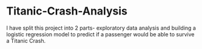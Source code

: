 # Titanic-Crash-Analysis
I have split this project into 2 parts- exploratory data analysis and building a logistic regression model to predict if a passenger would be able to survive a Titanic Crash. 
